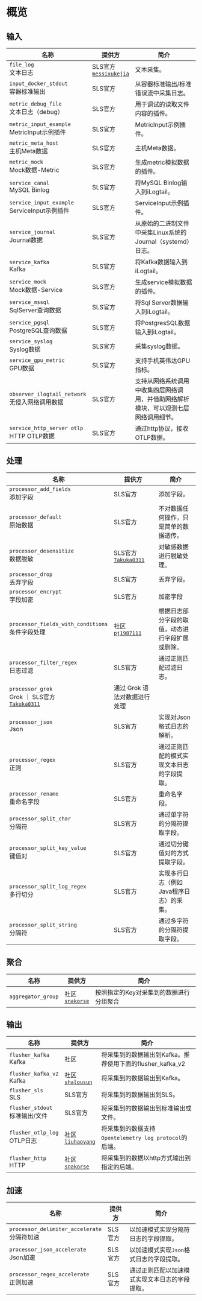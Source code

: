 # 概览

## 输入

| 名称                                          | 提供方                                                       | 简介                                        |
|---------------------------------------------| ------------------------------------------------------------ |-------------------------------------------|
| `file_log`<br> 文本日志                         | SLS官方<br>[`messixukejia`](https://github.com/messixukejia) | 文本采集。                                     |
| `input_docker_stdout`<br>容器标准输出             | SLS官方                                                      | 从容器标准输出/标准错误流中采集日志。                       |
| `metric_debug_file`<br>文本日志（debug）          | SLS官方                                                      | 用于调试的读取文件内容的插件。                           |
| `metric_input_example`<br>MetricInput示例插件   | SLS官方                                                      | MetricInput示例插件。                          |
| `metric_meta_host`<br>主机Meta数据              | SLS官方                                                      | 主机Meta数据。                                 |
| `metric_mock`<br>Mock数据-Metric              | SLS官方                                                      | 生成metric模拟数据的插件。                          |
| `service_canal`<br>MySQL Binlog             | SLS官方                                                      | 将MySQL Binlog输入到iLogtail。                 |
| `service_input_example`<br>ServiceInput示例插件 | SLS官方                                                      | ServiceInput示例插件。                         |
| `service_journal`<br>Journal数据              | SLS官方                                                      | 从原始的二进制文件中采集Linux系统的Journal（systemd）日志。   |
| `service_kafka`<br>Kafka                    | SLS官方                                                      | 将Kafka数据输入到iLogtail。                      |
| `service_mock`<br>Mock数据-Service            | SLS官方                                                      | 生成service模拟数据的插件。                         |
| `service_mssql`<br>SqlServer查询数据            | SLS官方                                                      | 将Sql Server数据输入到iLogtail。                 |
| `service_pgsql`<br>PostgreSQL查询数据           | SLS官方                                                      | 将PostgresSQL数据输入到iLogtail。                |
| `service_syslog`<br>Syslog数据                | SLS官方                                                      | 采集syslog数据。                               |
| `service_gpu_metric`<br>GPU数据               | SLS官方                                                      | 支持手机英伟达GPU指标。                             |
| `observer_ilogtail_network`<br>无侵入网络调用数据    | SLS官方                                                      | 支持从网络系统调用中收集四层网络调用，并借助网络解析模块，可以观测七层网络调用细节。 |
| `service_http_server otlp`<br>HTTP OTLP数据 | SLS官方 | 通过http协议，接收OTLP数据。 |

## 处理

| 名称                                               | 提供方                                              | 简介                                             |
| -------------------------------------------------- | --------------------------------------------------- | ------------------------------------------------ |
| `processor_add_fields`<br>添加字段                 | SLS官方                                             | 添加字段。                                       |
| `processor_default`<br>原始数据                    | SLS官方                                             | 不对数据任何操作，只是简单的数据透传。           |
| `processor_desensitize`<br>数据脱敏                    | SLS官方<br>[`Takuka0311`](https://github.com/Takuka0311) | 对敏感数据进行脱敏处理。           |
| `processor_drop`<br>丢弃字段                       | SLS官方                                             | 丢弃字段。                                       |
| `processor_encrypt`<br>字段加密                   | SLS官方                                               | 加密字段                                  |
| `processor_fields_with_conditions`<br>条件字段处理 | 社区<br>[`pj1987111`](https://github.com/pj1987111) | 根据日志部分字段的取值，动态进行字段扩展或删除。 |
| `processor_filter_regex`<br>日志过滤               | SLS官方                                             | 通过正则匹配过滤日志。                           |
| `processor_grok`<br>Grok                          ｜ SLS官方<br>[`Takuka0311`](https://github.com/Takuka0311) | 通过 Grok 语法对数据进行处理              |
| `processor_json`<br>Json                           | SLS官方                                             | 实现对Json格式日志的解析。                       |
| `processor_regex`<br>正则                          | SLS官方                                             | 通过正则匹配的模式实现文本日志的字段提取。       |
| `processor_rename`<br>重命名字段                   | SLS官方                                             | 重命名字段。                                     |
| `processor_split_char`<br>分隔符                   | SLS官方                                             | 通过单字符的分隔符提取字段。                     |
| `processor_split_key_value`<br>键值对              | SLS官方                                             | 通过切分键值对的方式提取字段。                   |
| `processor_split_log_regex`<br>多行切分            | SLS官方                                             | 实现多行日志（例如Java程序日志）的采集。         |
| `processor_split_string`<br>分隔符                 | SLS官方                                             | 通过多字符的分隔符提取字段。                     |

## 聚合

| 名称                           | 提供方                                                | 简介                                        |
|-------------------------------|------------------------------------------------------|---------------------------------------------|
| `aggregator_group`            | 社区<br>[`snakorse`](https://github.com/snakorse)     | 按照指定的Key对采集到的数据进行分组聚合           |

## 输出

| 名称                           | 提供方                                                 | 简介                                        |
|------------------------------|-----------------------------------------------------|-------------------------------------------|
| `flusher_kafka`<br>Kafka     | 社区                                                  | 将采集到的数据输出到Kafka。推荐使用下面的flusher_kafka_v2   |
| `flusher_kafka_v2`<br>Kafka  | 社区<br>[`shalousun`](https://github.com/shalousun)   | 将采集到的数据输出到Kafka。                          |
| `flusher_sls`<br>SLS         | SLS官方                                               | 将采集到的数据输出到SLS。                            |
| `flusher_stdout`<br>标准输出/文件  | SLS官方                                               | 将采集到的数据输出到标准输出或文件。                        |
| `flusher_otlp_log`<br>OTLP日志 | 社区<br>[`liuhaoyang`](https://github.com/liuhaoyang) | 将采集到的数据支持`Opentelemetry log protocol`的后端。 |
| `flusher_http`<br>HTTP       | 社区<br>[`snakorse`](https://github.com/snakorse)     | 将采集到的数据以http方式输出到指定的后端。      |

## 加速

| 名称                                           | 提供方  | 简介                                           |
| ---------------------------------------------- | ------- | ---------------------------------------------- |
| `processor_delimiter_accelerate`<br>分隔符加速 | SLS官方 | 以加速模式实现分隔符日志的字段提取。           |
| `processor_json_accelerate`<br>Json加速        | SLS官方 | 以加速模式实现`Json`格式日志的字段提取。       |
| `processor_regex_accelerate`<br>正则加速       | SLS官方 | 通过正则匹配以加速模式实现文本日志的字段提取。 |
